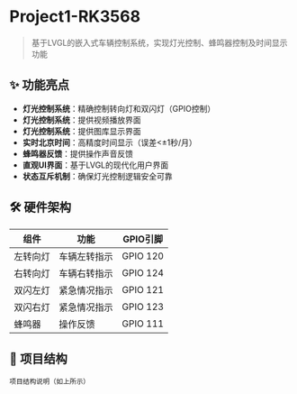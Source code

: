 # Project1-RK3568
> 基于LVGL的嵌入式车辆控制系统，实现灯光控制、蜂鸣器控制及时间显示功能

##  ✨ 功能亮点

- **灯光控制系统**：精确控制转向灯和双闪灯（GPIO控制）
- **灯光控制系统**：提供视频播放界面
- **灯光控制系统**：提供图库显示界面
- **实时北京时间**：高精度时间显示（误差<±1秒/月）
- **蜂鸣器反馈**：提供操作声音反馈
- **直观UI界面**：基于LVGL的现代化用户界面
- **状态互斥机制**：确保灯光控制逻辑安全可靠

##  🛠️ 硬件架构

| 组件 | 功能 | GPIO引脚 |
|------|------|----------|
| 左转向灯 | 车辆左转指示 | GPIO 120 |
| 右转向灯 | 车辆右转指示 | GPIO 124 |
| 双闪左灯 | 紧急情况指示 | GPIO 121 |
| 双闪右灯 | 紧急情况指示 | GPIO 123 |
| 蜂鸣器 | 操作反馈 | GPIO 111 |

##  📂 项目结构

```plaintext
项目结构说明（如上所示）
